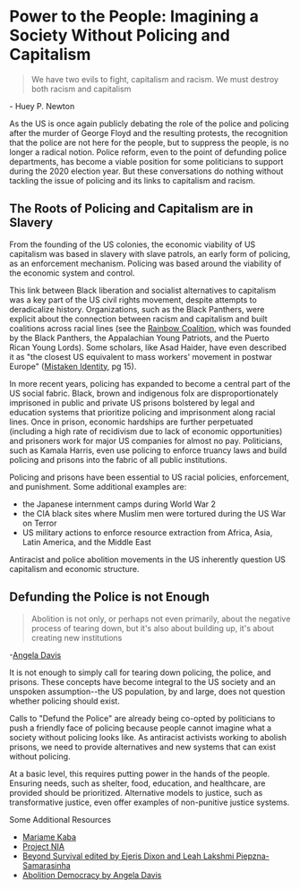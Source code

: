 # Power to the People: Imagining a Society Without Policing and Capitalism

> We have two evils to fight, capitalism and racism. We must destroy both racism and capitalism

\- Huey P. Newton

As the US is once again publicly debating the role of the police and policing after the murder of George Floyd and the resulting protests, the recognition that the police are not here for the people, but to suppress the people, is no longer a radical notion. Police reform, even to the point of defunding police departments, has become a viable position for some politicians to support during the 2020 election year. But these conversations do nothing without tackling the issue of policing and its links to capitalism and racism.

## The Roots of Policing and Capitalism are in Slavery

From the founding of the US colonies, the economic viability of US capitalism was based in slavery with slave patrols, an early form of policing, as an enforcement mechanism. Policing was based around the viability of the economic system and control.

This link between Black liberation and socialist alternatives to capitalism was a key part of the US civil rights movement, despite attempts to deradicalize history. Organizations, such as the Black Panthers, were explicit about the connection between racism and capitalism and built coalitions across racial lines (see the [Rainbow Coalition](https://en.wikipedia.org/wiki/Rainbow_Coalition_%28Fred_Hampton%29), which was founded by the Black Panthers, the Appalachian Young Patriots, and the Puerto Rican Young Lords). Some scholars, like Asad Haider, have even described it as "the closest US equivalent to mass workers' movement in postwar Europe" ([Mistaken Identity](https://www.versobooks.com/books/2716-mistaken-identity), pg 15). 

In more recent years, policing has expanded to become a central part of the US social fabric. Black, brown and indigenous folx are disproportionately imprisoned in public and private US prisons bolstered by legal and education systems that prioritize policing and imprisonment along racial lines. Once in prison, economic hardships are further perpetuated (including a high rate of recidivism due to lack of economic opportunities) and prisoners work for major US companies for almost no pay. Politicians, such as Kamala Harris, even use policing to enforce truancy laws and build policing and prisons into the fabric of all public institutions.

Policing and prisons have been essential to US racial policies, enforcement, and punishment. Some additional examples are:
* the Japanese internment camps during World War 2
* the CIA black sites where Muslim men were tortured during the US War on Terror
* US military actions to enforce resource extraction from Africa, Asia, Latin America, and the Middle East

Antiracist and police abolition movements in the US inherently question US capitalism and economic structure.

## Defunding the Police is not Enough

> Abolition is not only, or perhaps not even 
primarily, about the negative process of tearing down, but it's also about building up, it's about creating new institutions

\-[Angela Davis](https://youtu.be/DrP-C4scIXs)

It is not enough to simply call for tearing down policing, the police, and prisons. These concepts have become integral to the US society and an unspoken assumption--the US population, by and large, does not question whether policing should exist.

Calls to "Defund the Police" are already being co-opted by politicians to push a friendly face of policing because people cannot imagine what a society without policing looks like. As antiracist activists working to abolish prisons, we need to provide alternatives and new systems that can exist without policing.

At a basic level, this requires putting power in the hands of the people. Ensuring needs, such as shelter, food, education, and healthcare, are provided should be prioritized. Alternative models to justice, such as transformative justice, even offer examples of non-punitive justice systems.

Some Additional Resources
* [Mariame Kaba](http://mariamekaba.com/)
* [Project NIA](http://project-nia.org/)
* [Beyond Survival edited by Ejeris Dixon and Leah Lakshmi Piepzna-Samarasinha](https://www.akpress.org/beyond-survival.html)
* [Abolition Democracy by Angela Davis](https://www.sevenstories.com/books/2857-abolition-democracy)
